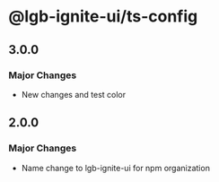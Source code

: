 # @lgb-ignite-ui/ts-config

## 3.0.0

### Major Changes

- New changes and test color

## 2.0.0

### Major Changes

- Name change to lgb-ignite-ui for npm organization
